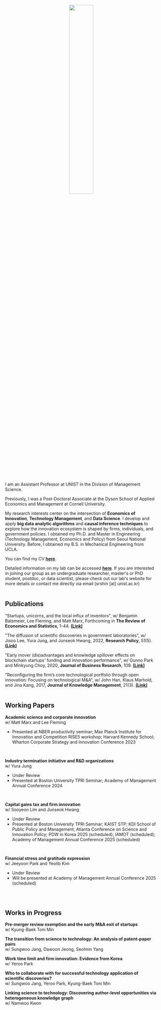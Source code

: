 <link rel="stylesheet" type="text/css" href="assets/css/style.css">

<p align="center"><img src="https://github.com/user-attachments/assets/dfd59580-f32b-4bb9-b6cc-85bf842bfa39" width="40%" height="40%"></p> 

I am an Assistant Professor at UNIST in the Division of Management Science. 

Previously, I was a Post-Doctoral Associate at the Dyson School of Applied Economics and Management at Cornell University. 

My research interests center on the intersection of **Economics of Innovation**, **Technology Management**, and **Data Science**. I develop and apply **big data analytic algorithms** and **causal inference techniques** to explore how the innovation ecosystem is shaped by firms, individuals, and government policies. I obtained my Ph.D. and Master in Engineering (Technology Management, Economics and Policy) from Seoul National University. Before, I obtained my B.S. in Mechanical Engineering from UCLA.

You can find my CV [**here**](https://www.dropbox.com/scl/fi/g2by1l7mo5tdkm0n0thbu/CV_SRShin.pdf?rlkey=8i8hife27fhpbzqnh7xi4nm2m&st=rkt0ib2t&dl=0).

Detailed information on my lab can be accessed [**here**](https://sites.google.com/view/unistdme). If you are interested in joining our group as an undergraduate researcher, master's or PhD student, postdoc, or data scientist, please check out our lab's website for more details or contact me directly via email (srshin [at] unist.ac.kr)
<br/>
<br/>

## **Publications**
"Startups, unicorns, and the local influx of inventors", w/ Benjamin Balsmeier, Lee Fleming, and Matt Marx, Forthcoming in **The Review of Economics and Statistics**, 1-44. [**(Link)**](https://direct.mit.edu/rest/article-abstract/doi/10.1162/rest_a_01547/127748/Startups-Unicorns-and-the-Local-Influx-of?redirectedFrom=fulltext)

"The diffusion of scientific discoveries in government laboratories", w/ Jisoo Lee, Yura Jung, and Junseok Hwang, 2022, **Research Policy**, 51(5). [**(Link)**](https://doi.org/10.1016/j.respol.2022.104496)

"Early mover (dis)advantages and knowledge spillover effects on blockchain startups' funding and innovation performance", w/ Gunno Park and Minkyung Choy, 2020, **Journal of Business Research**, 109. [**(Link)**](https://doi.org/10.1016/j.jbusres.2019.11.068)

"Reconfiguring the firm’s core technological portfolio through open innovation: Focusing on technological M&A", w/ John Han, Klaus Marhold, and Jina Kang, 2017, **Journal of Knowledge Management**, 21(3). [**(Link)**](https://doi.org/10.1108/JKM-07-2016-0295)
<br/>
<br/>

## **Working Papers**
**Academic science and corporate innovation**
<br/>w/ Matt Marx and Lee Fleming
- Presented at NBER productivity seminar; Max Planck Institute for Innovation and Competition RISE5 workshop; Harvard Kennedy School; Wharton Corporate Strategy and Innovation Conference 2023
<br/>

**Industry termination initiative and R&D organizations**
<br/>w/ Yura Jung
- Under Review
- Presented at Boston University TPRI Seminar; Academy of Management Annual Conference 2024
<br/>

**Capital gains tax and firm innovation**
<br/>w/ Sooyeon Lim and Junseok Hwang
- Under Review
- Presented at Boston University TPRI Seminar; KAIST STP; KDI School of Public Policy and Management; Atlanta Conference on Science and Innovation Policy; PDW in Korea 2025 (scheduled); IAMOT (scheduled); Academy of Management Annual Conference 2025 (scheduled)
<br/>

**Financial stress and gratitude expression**
<br/>w/ Jeeyoon Park and Yeolib Kim
- Under Review
- Will be presented at Academy of Management Annual Conference 2025 (scheduled)
<br/>
<br/>

## **Works in Progress**
**Pre-merger review exemption and the early M&A exit of startups**
<br/>w/ Kyung-Baek Toni Min

**The transition from science to technology: An analysis of patent-paper pairs**
<br/>w/ Sungwoo Jang, Dawoon Jeong, Seolmin Yang

**Work time limit and firm innovation: Evidence from Korea**
<br/>w/ Yeroo Park

**Who to collaborate with for successful technology application of scientific discoveries?**
<br/>w/ Sungwoo Jang, Yeroo Park, Kyung-Baek Toni Min

**Linking science to technology: Discovering author-level opportunities via heterogeneous knowledge graph**
<br/>w/ Namwoo Kwon

<br/>
